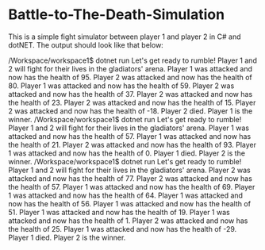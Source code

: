 # Battle-to-The-Death-Simulation
This is a simple fight simulator between player 1 and player 2 in C# and dotNET.
The output should look like that below:

/Workspace/workspace1$ dotnet run
Let's get ready to rumble!
Player 1 and 2 will fight for their lives in the gladiators' arena.
Player 1 was attacked and now has the health of 95.
Player 2 was attacked and now has the health of 80.
Player 1 was attacked and now has the health of 59.
Player 2 was attacked and now has the health of 37.
Player 2 was attacked and now has the health of 23.
Player 2 was attacked and now has the health of 15.
Player 2 was attacked and now has the health of -18.
Player 2 died.
Player 1 is the winner.
/Workspace/workspace1$ dotnet run
Let's get ready to rumble!
Player 1 and 2 will fight for their lives in the gladiators' arena.
Player 1 was attacked and now has the health of 57.
Player 1 was attacked and now has the health of 21.
Player 2 was attacked and now has the health of 93.
Player 1 was attacked and now has the health of 0.
Player 1 died.
Player 2 is the winner.
/Workspace/workspace1$ dotnet run
Let's get ready to rumble!
Player 1 and 2 will fight for their lives in the gladiators' arena.
Player 2 was attacked and now has the health of 77.
Player 2 was attacked and now has the health of 57.
Player 1 was attacked and now has the health of 69.
Player 1 was attacked and now has the health of 64.
Player 1 was attacked and now has the health of 56.
Player 1 was attacked and now has the health of 51.
Player 1 was attacked and now has the health of 19.
Player 1 was attacked and now has the health of 1.
Player 2 was attacked and now has the health of 25.
Player 1 was attacked and now has the health of -29.
Player 1 died.
Player 2 is the winner.
